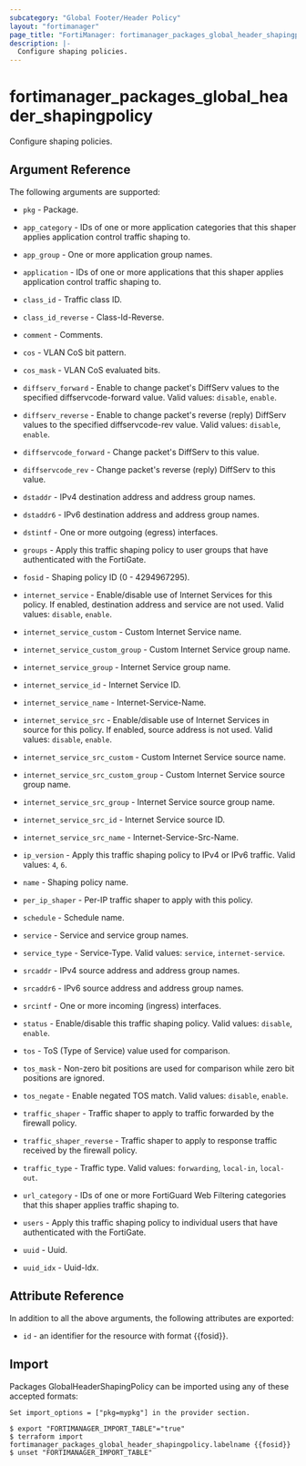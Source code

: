 ```yaml
---
subcategory: "Global Footer/Header Policy"
layout: "fortimanager"
page_title: "FortiManager: fortimanager_packages_global_header_shapingpolicy"
description: |-
  Configure shaping policies.
---
```


# fortimanager_packages_global_header_shapingpolicy
Configure shaping policies.

## Argument Reference


The following arguments are supported:

* `pkg` - Package.

* `app_category` - IDs of one or more application categories that this shaper applies application control traffic shaping to.
* `app_group` - One or more application group names.
* `application` - IDs of one or more applications that this shaper applies application control traffic shaping to.
* `class_id` - Traffic class ID.
* `class_id_reverse` - Class-Id-Reverse.
* `comment` - Comments.
* `cos` - VLAN CoS bit pattern.
* `cos_mask` - VLAN CoS evaluated bits.
* `diffserv_forward` - Enable to change packet's DiffServ values to the specified diffservcode-forward value. Valid values: `disable`, `enable`.

* `diffserv_reverse` - Enable to change packet's reverse (reply) DiffServ values to the specified diffservcode-rev value. Valid values: `disable`, `enable`.

* `diffservcode_forward` - Change packet's DiffServ to this value.
* `diffservcode_rev` - Change packet's reverse (reply) DiffServ to this value.
* `dstaddr` - IPv4 destination address and address group names.
* `dstaddr6` - IPv6 destination address and address group names.
* `dstintf` - One or more outgoing (egress) interfaces.
* `groups` - Apply this traffic shaping policy to user groups that have authenticated with the FortiGate.
* `fosid` - Shaping policy ID (0 - 4294967295).
* `internet_service` - Enable/disable use of Internet Services for this policy. If enabled, destination address and service are not used. Valid values: `disable`, `enable`.

* `internet_service_custom` - Custom Internet Service name.
* `internet_service_custom_group` - Custom Internet Service group name.
* `internet_service_group` - Internet Service group name.
* `internet_service_id` - Internet Service ID.
* `internet_service_name` - Internet-Service-Name.
* `internet_service_src` - Enable/disable use of Internet Services in source for this policy. If enabled, source address is not used. Valid values: `disable`, `enable`.

* `internet_service_src_custom` - Custom Internet Service source name.
* `internet_service_src_custom_group` - Custom Internet Service source group name.
* `internet_service_src_group` - Internet Service source group name.
* `internet_service_src_id` - Internet Service source ID.
* `internet_service_src_name` - Internet-Service-Src-Name.
* `ip_version` - Apply this traffic shaping policy to IPv4 or IPv6 traffic. Valid values: `4`, `6`.

* `name` - Shaping policy name.
* `per_ip_shaper` - Per-IP traffic shaper to apply with this policy.
* `schedule` - Schedule name.
* `service` - Service and service group names.
* `service_type` - Service-Type. Valid values: `service`, `internet-service`.

* `srcaddr` - IPv4 source address and address group names.
* `srcaddr6` - IPv6 source address and address group names.
* `srcintf` - One or more incoming (ingress) interfaces.
* `status` - Enable/disable this traffic shaping policy. Valid values: `disable`, `enable`.

* `tos` - ToS (Type of Service) value used for comparison.
* `tos_mask` - Non-zero bit positions are used for comparison while zero bit positions are ignored.
* `tos_negate` - Enable negated TOS match. Valid values: `disable`, `enable`.

* `traffic_shaper` - Traffic shaper to apply to traffic forwarded by the firewall policy.
* `traffic_shaper_reverse` - Traffic shaper to apply to response traffic received by the firewall policy.
* `traffic_type` - Traffic type. Valid values: `forwarding`, `local-in`, `local-out`.

* `url_category` - IDs of one or more FortiGuard Web Filtering categories that this shaper applies traffic shaping to.
* `users` - Apply this traffic shaping policy to individual users that have authenticated with the FortiGate.
* `uuid` - Uuid.
* `uuid_idx` - Uuid-Idx.


## Attribute Reference

In addition to all the above arguments, the following attributes are exported:
* `id` - an identifier for the resource with format {{fosid}}.

## Import

Packages GlobalHeaderShapingPolicy can be imported using any of these accepted formats:
```
Set import_options = ["pkg=mypkg"] in the provider section.

$ export "FORTIMANAGER_IMPORT_TABLE"="true"
$ terraform import fortimanager_packages_global_header_shapingpolicy.labelname {{fosid}}
$ unset "FORTIMANAGER_IMPORT_TABLE"
```

